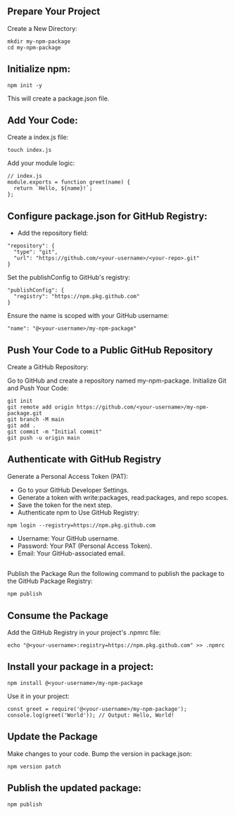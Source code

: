 ##  Prepare Your Project
Create a New Directory:
```
mkdir my-npm-package
cd my-npm-package
```
## Initialize npm:
```
npm init -y
```
This will create a package.json file.

## Add Your Code:
Create a index.js file:
```
touch index.js
```

Add your module logic:
```
// index.js
module.exports = function greet(name) {
  return `Hello, ${name}!`;
};
```
## Configure package.json for GitHub Registry:

* Add the repository field:
```
"repository": {
  "type": "git",
  "url": "https://github.com/<your-username>/<your-repo>.git"
}
```
Set the publishConfig to GitHub's registry:
```
"publishConfig": {
  "registry": "https://npm.pkg.github.com"
}
```
Ensure the name is scoped with your GitHub username:
```
"name": "@<your-username>/my-npm-package"
```
## Push Your Code to a Public GitHub Repository
Create a GitHub Repository:

Go to GitHub and create a repository named my-npm-package.
Initialize Git and Push Your Code:

```
git init
git remote add origin https://github.com/<your-username>/my-npm-package.git
git branch -M main
git add .
git commit -m "Initial commit"
git push -u origin main
```
## Authenticate with GitHub Registry
Generate a Personal Access Token (PAT):
- Go to your GitHub Developer Settings.
- Generate a token with write:packages, read:packages, and repo scopes.
- Save the token for the next step.
- Authenticate npm to Use GitHub Registry:
```
npm login --registry=https://npm.pkg.github.com
```

- Username: Your GitHub username.
- Password: Your PAT (Personal Access Token).
- Email: Your GitHub-associated email.
##
Publish the Package
Run the following command to publish the package to the GitHub Package Registry:
```
npm publish
```
## Consume the Package
Add the GitHub Registry in your project's .npmrc file:
```
echo "@<your-username>:registry=https://npm.pkg.github.com" >> .npmrc
```
## Install your package in a project:
```
npm install @<your-username>/my-npm-package
```
Use it in your project:

```
const greet = require('@<your-username>/my-npm-package');
console.log(greet('World')); // Output: Hello, World!
```
## Update the Package
Make changes to your code.
Bump the version in package.json:
```
npm version patch
```
## Publish the updated package:
```
npm publish
``` 
